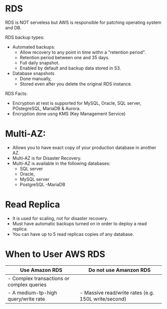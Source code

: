 # RDS
 RDS is NOT serveless but AWS is responsible for patching operating system and DB.

 RDS backup types:
 - Automated backups:
    - Allow recovery to any point in time withn a "retention period".
    - Retention period between one and 35 days.
    - Full daily snapshot.
    - Enabled by default and backup data stored in S3.
 - Database snapshots
    - Done manually,
    - Stored even after you delete the original RDS instance. 


RDS Facts:
- Encryption at rest is supported for MySQL, Oracle, SQL server, POstegreSQL, MariaDB & Aurora.
- Encryption done usng KMS (Key Management Service)

# Multi-AZ:
- Allows you to have exact copy of your production database in another AZ.
- Multi-AZ is for Disaster Recovery.
- Multi-AZ is available in the following databases:
    - SQL server
    - Oracle,
    - MySQL server
    - PostgreSQL
    -MariaDB

# Read Replica
- It is used for scaling, not for disaster recovery.
- Must have automatic backups turned on in order to deploy a read replica.
-  You can have up to 5 read replicas copies of any database.

# When to User AWS RDS

| Use Amazon RDS| Do not use Amanzon RDS | 
| ----------- | ----------- | 
| - Complex transactions or complex queries 
   - A medium-tp-high query/write rate | - Massive read/write rates (e.g. 150L write/second) | 